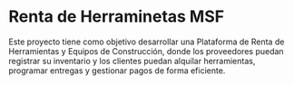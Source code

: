 # Renta de Herraminetas MSF

Este proyecto tiene como objetivo desarrollar una Plataforma de Renta de Herramientas y Equipos de Construcción, donde los proveedores puedan registrar su inventario y los clientes puedan alquilar herramientas, programar entregas y gestionar pagos de forma eficiente.